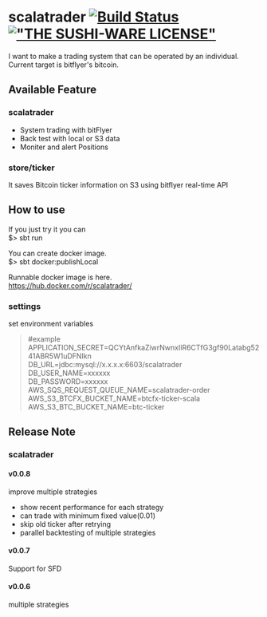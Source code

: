 # scalatrader [![Build Status](https://travis-ci.org/rysh/scalatrader.svg?branch=master)](https://travis-ci.org/rysh/scalatrader)[!["THE SUSHI-WARE LICENSE"](https://img.shields.io/badge/license-SUSHI--WARE%F0%9F%8D%A3-blue.svg)](https://github.com/MakeNowJust/sushi-ware)
I want to make a trading system that can be operated by an individual.  
Current target is bitflyer's bitcoin.

## Available Feature 
### scalatrader
- System trading with bitFlyer
- Back test with local or S3 data
- Moniter and alert Positions

### store/ticker
It saves Bitcoin ticker information on S3 using bitflyer real-time API  

## How to use

If you just try it you can  
$> sbt run

You can create docker image.  
$> sbt docker:publishLocal

Runnable docker image is here.  
https://hub.docker.com/r/scalatrader/

### settings
set environment variables  
>\#example  
>APPLICATION_SECRET=QCYtAnfkaZiwrNwnxIlR6CTfG3gf90Latabg5241ABR5W1uDFNIkn  
>DB_URL=jdbc:mysql://x.x.x.x:6603/scalatrader  
>DB_USER_NAME=xxxxxx  
>DB_PASSWORD=xxxxxx  
>AWS_SQS_REQUEST_QUEUE_NAME=scalatrader-order  
>AWS_S3_BTCFX_BUCKET_NAME=btcfx-ticker-scala  
>AWS_S3_BTC_BUCKET_NAME=btc-ticker  


## Release Note
### scalatrader
#### v0.0.8
improve multiple strategies
- show recent performance for each strategy
- can trade with minimum fixed value(0.01)
- skip old ticker after retrying
- parallel backtesting of multiple strategies
#### v0.0.7
Support for SFD
#### v0.0.6
multiple strategies
